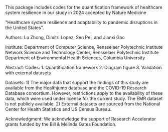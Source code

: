 This package includes codes for the quantification framework of healthcare system resilience in our study in 2024 accepted by Nature Medicine

"Healthcare system resilience and adaptability to pandemic disruptions in the United States". 

Authors: Lu Zhong, Dimitri Lopez, Sen Pei, and Jianxi Gao

Institute: Department of Computer Science, Rensselaer Polytechnic Institute
           Network Science and Technology Center, Rensselaer Polytechnic Institute
           Department of Environmental Health Sciences, Columbia University

Abstract: 
Codes:
           1. Quantification framework
           2. Diagram figure
           3. Validation with external datasets

Datasets:
           1) The major data that support the findings of this study are available from the
           Healthjump database and the COVID-19 Research Database consortium. However,
           restrictions apply to the availability of these data, which were used under
           license for the current study. The EMR dataset is not publicly available.
           2) External datasets are sourced from the National Center for Health Statistics and US Census Bureau.

Acknowledgment:
We acknowledge the support of Research Accelerator grants funded by the Bill \& Melinda Gates Foundation.
